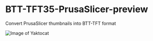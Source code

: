 # BTT-TFT35-PrusaSlicer-preview
Convert PrusaSlicer thumbnails into BTT-TFT format


![Image of Yaktocat](https://octodex.github.com/ironman977/BTT-TFT35-PrusaSlicer-preview/images/TFT35_preview_in_action.jpg)

